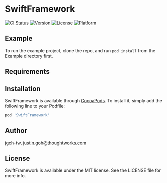 # SwiftFramework

[![CI Status](https://img.shields.io/travis/jgch-tw/SwiftFramework.svg?style=flat)](https://travis-ci.org/jgch-tw/SwiftFramework)
[![Version](https://img.shields.io/cocoapods/v/SwiftFramework.svg?style=flat)](https://cocoapods.org/pods/SwiftFramework)
[![License](https://img.shields.io/cocoapods/l/SwiftFramework.svg?style=flat)](https://cocoapods.org/pods/SwiftFramework)
[![Platform](https://img.shields.io/cocoapods/p/SwiftFramework.svg?style=flat)](https://cocoapods.org/pods/SwiftFramework)

## Example

To run the example project, clone the repo, and run `pod install` from the Example directory first.

## Requirements

## Installation

SwiftFramework is available through [CocoaPods](https://cocoapods.org). To install
it, simply add the following line to your Podfile:

```ruby
pod 'SwiftFramework'
```

## Author

jgch-tw, justin.goh@thoughtworks.com

## License

SwiftFramework is available under the MIT license. See the LICENSE file for more info.
